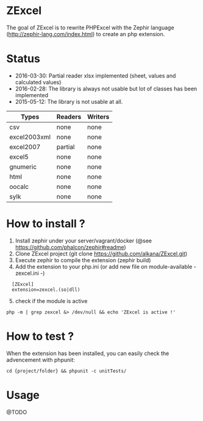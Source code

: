 # ZExcel
The goal of ZExcel is to rewrite PHPExcel with the Zephir language (http://zephir-lang.com/index.html) to create an php extension.

# Status
- 2016-03-30: Partial reader xlsx implemented (sheet, values and calculated values)
- 2016-02-28: The library is always not usable but lot of classes has been implemented
- 2015-05-12: The library is not usable at all.

| Types        | Readers | Writers |
| ------------ | ------- | ------- |
| csv          | none    | none    |
| excel2003xml | none    | none    |
| excel2007    | partial | none    |
| excel5       | none    | none    |
| gnumeric     | none    | none    |
| html         | none    | none    |
| oocalc       | none    | none    |
| sylk         | none    | none    |

# How to install ?
1. Install zephir under your server/vagrant/docker (@see https://github.com/phalcon/zephir#readme)
2. Clone ZExcel project (git clone https://github.com/alkana/ZExcel.git)
3. Execute zephir to compile the extension (zephir build)
4. Add the extension to your php.ini (or add new file on module-available - zexcel.ini -)
```
  [ZExcel]
  extension=zexcel.(so|dll)
``` 
5. check if the module is active
```
php -m | grep zexcel &> /dev/null && echo 'ZExcel is active !'
```

# How to test ?
When the extension has been installed, you can easily check the advencement with phpunit:
```
cd {project/folder} && phpunit -c unitTests/
```

# Usage
@TODO
